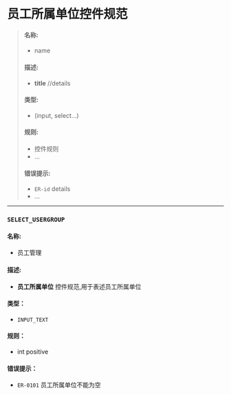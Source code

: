 # 员工所属单位控件规范

> #### 名称: 
> + name
> 
> #### 描述: 
> 
> + **title** //details
> 
> #### 类型: 
> 	+ (input, select...)
> 
> #### 规则: 
> 
> 	+ 控件规则
>  + ...
> 
> #### 错误提示: 
> + `ER-id` details
> + ...

----

### `SELECT_USERGROUP`

#### 名称: 

+ 员工管理

#### 描述: 

+ **员工所属单位** 控件规范,用于表述员工所属单位

#### 类型：

+ `INPUT_TEXT`

#### 规则：

+ int positive

#### 错误提示：

+ `ER-0101` 员工所属单位不能为空